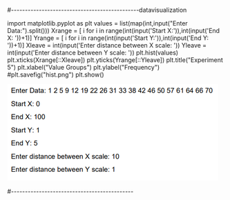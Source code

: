 #----------------------------------------------datavisualization

import matplotlib.pyplot as plt
values = list(map(int,input("Enter Data:").split()))
Xrange = [ i for i in range(int(input('Start X:')),int(input('End X: '))+1)]
Yrange = [ i for i in range(int(input('Start Y:')),int(input('End Y: '))+1)]
Xleave = int(input('Enter distance between X scale: '))
Yleave = int(input('Enter distance between Y scale: '))
plt.hist(values)
plt.xticks(Xrange[::Xleave])
plt.yticks(Yrange[::Yleave])
plt.title("Experiment 5")
plt.xlabel("Value Groups")
plt.ylabel("Frequency")
#plt.savefig("hist.png")
plt.show()

![Screenshot](image.png)



#--------------------------------------------
